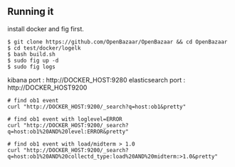 ## Running it

install docker and fig first.

```
$ git clone https://github.com/OpenBazaar/OpenBazaar && cd OpenBazaar
$ cd test/docker/logelk
$ bash build.sh
$ sudo fig up -d
$ sudo fig logs
```

kibana port : http://DOCKER_HOST:9280
elasticsearch port : http://DOCKER_HOST9200

```
# find ob1 event
curl "http://DOCKER_HOST:9200/_search?q=host:ob1&pretty"

# find ob1 event with loglevel=ERROR
curl "http://DOCKER_HOST:9200/_search?q=host:ob1%20AND%20level:ERROR&pretty"

# find ob1 event with load/midterm > 1.0
curl "http://DOCKER_HOST:9200/_search?q=host:ob1%20AND%20collectd_type:load%20AND%20midterm:>1.0&pretty"
```

